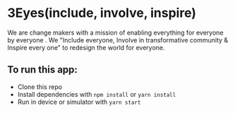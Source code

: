 # 3Eyes(include, involve, inspire)
  
We are change makers with a mission of enabling everything for everyone by everyone . We "Include everyone, Involve in transformative community & Inspire every one" to redesign the world for everyone.

## To run this app:
 
* Clone this repo
* Install dependencies with `npm install` or `yarn install`
* Run in device or simulator with `yarn start`
